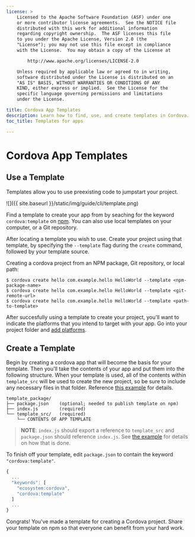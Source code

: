 ```yaml
---
license: >
    Licensed to the Apache Software Foundation (ASF) under one
    or more contributor license agreements.  See the NOTICE file
    distributed with this work for additional information
    regarding copyright ownership.  The ASF licenses this file
    to you under the Apache License, Version 2.0 (the
    "License"); you may not use this file except in compliance
    with the License.  You may obtain a copy of the License at

        http://www.apache.org/licenses/LICENSE-2.0

    Unless required by applicable law or agreed to in writing,
    software distributed under the License is distributed on an
    "AS IS" BASIS, WITHOUT WARRANTIES OR CONDITIONS OF ANY
    KIND, either express or implied.  See the License for the
    specific language governing permissions and limitations
    under the License.

title: Cordova App Templates
description: Learn how to find, use, and create templates in Cordova.
toc_title: Templates for apps

---
```


# Cordova App Templates

## Use a Template

Templates allow you to use preexisting code to jumpstart your project. 

![]({{ site.baseurl }}/static/img/guide/cli/template.png)

Find a template to create your app from by seaching for the keyword `cordova:template` on [npm](https://www.npmjs.com/search?q=cordova%3Atemplate). You can also use local templates on your computer, or a Git repository.

After locating a template you wish to use. Create your project using that template, by specifying the `--template` flag during the `create` command, followed by your template source.

Creating a cordova project from an NPM package, Git repository, or local path:
```
$ cordova create hello com.example.hello HelloWorld --template <npm-package-name>
$ cordova create hello com.example.hello HelloWorld --template <git-remote-url>
$ cordova create hello com.example.hello HelloWorld --template <path-to-template>
```

After succesfully using a template to create your project, you'll want to indicate the platforms that you intend to target with your app. Go into your project folder and [add platforms](http://cordova.apache.org/docs/en/latest/guide/cli/index.html#add-platforms).

## Create a Template

Begin by creating a cordova app that will become the basis for your template. Then you'll take the contents of your app and put them into the following structure. When your template is used, all of the contents within `template_src` will be used to create the new project, so be sure to include any necessary files in that folder. Reference [this example](https://github.com/apache/cordova-app-hello-world) for details.

```
template_package/
├── package.json   	(optional; needed to publish template on npm)
├── index.js 		(required)
└── template_src/ 	(required)
    └── CONTENTS OF APP TEMPLATE
```
> __NOTE__: `index.js` should export a reference to `template_src` and `package.json` should reference `index.js`. See [the example](https://github.com/apache/cordova-app-hello-world) for details on how that is done.

To finish off your template, edit `package.json` to contain the keyword `"cordova:template"`.
```javascript
{
  ...
  "keywords": [
    "ecosystem:cordova",
    "cordova:template"
  ]
  ...
}
```

Congrats! You've made a template for creating a Cordova project. Share your template on npm so that everyone can benefit from your hard work.
